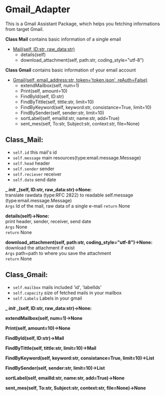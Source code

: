 # Gmail_Adapter
This is a Gmail Assistant Package, which helps you fetching informations from target Gmail.

**Class Mail** contains basic information of a single email  
- [Mail(self, ID:str, raw_data:str)](#Class_Mail)  
  - details(self)
  - download_attachment(self, path:str, coding_style="utf-8")

**Class Gmail** contains basic information of your email account  
- [Gmail(self, email_address:str, token='token.json', reAuth=False)](#Class_Gmail)  
  - extendMailbox(self, num=1)
  - Print(self, amount=10)
  - FindById(self, ID:str)
  - FindByTittle(self, tittle:str, limit=10)
  - FindByKeyword(self, keyword:str, consistance=True, limit=10)
  - FindBySender(self, sender:str, limit=10)
  - sortLabel(self, emailId:str, name:str, add=True)
  - sent_mes(self, To:str, Subject:str, context:str, file=None)

## Class_Mail:
- `self.id` this mail's id
- `self.message` main resources(type:email.message.Message)
- `self.head` header
- `self.sender` sender
- `self.reciever` receiver
- `self.date` send date
  
**_ _init_ _(self, ID:str, raw_data:str)->None:**  
translate rawdata (type:RFC 2822) to readable self.message (type:email.message.Message)  
`Args` Id of the mail, raw data of a single e-mail
`return` None

**details(self)->None:**  
print header, sender, receiver, send date  
`Args` None  
`return` None

**download_attachment(self, path:str, coding_style="utf-8")->None:**
download the attachment if exist  
`Args` path=path to where you save the attachment  
`return` None

## Class_Gmail:
- `self.mailbox` mails included 'id', 'labelIds'
- `self.capacity` size of fetched mails in your mailbox
- `self.Labels` Labels in your gmail

**_ _init_ _(self, ID:str, raw_data:str)->None:**  

**extendMailbox(self, num=1)->None**

**Print(self, amount=10)->None**

**FindById(self, ID:str)->Mail**

**FindByTittle(self, tittle:str, limit=10)->Mail**

**FindByKeyword(self, keyword:str, consistance=True, limit=10)->List**

**FindBySender(self, sender:str, limit=10)->List**

**sortLabel(self, emailId:str, name:str, add=True)->None**

**sent_mes(self, To:str, Subject:str, context:str, file=None)->None**
